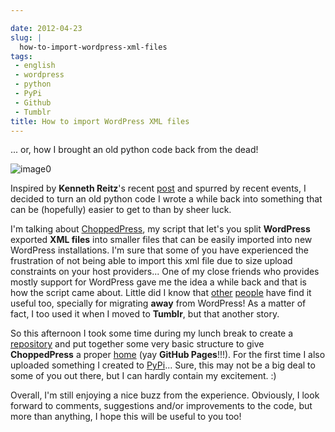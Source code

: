 ```yaml
---

date: 2012-04-23
slug: |
  how-to-import-wordpress-xml-files
tags:
 - english
 - wordpress
 - python
 - PyPi
 - Github
 - Tumblr
title: How to import WordPress XML files
---
```


... or, how I brought an old python code back from the dead!

![image0](http://media.tumblr.com/tumblr_m2y9r6Wdw31r7yex1.png)

Inspired by **Kenneth Reitz**\'s recent
[post](http://kennethreitz.com/repository-structure-and-python.html) and
spurred by recent events, I decided to turn an old python code I wrote a
while back into something that can be (hopefully) easier to get to than
by sheer luck.

I'm talking about
[ChoppedPress](http://omaciel.github.com/choppedpress/), my script that
let's you split **WordPress** exported **XML files** into smaller files
that can be easily imported into new WordPress installations. I'm sure
that some of you have experienced the frustration of not being able to
import this xml file due to size upload constraints on your host
providers... One of my close friends who provides mostly support for
WordPress gave me the idea a while back and that is how the script came
about. Little did I know that [other](http://snarfed.org/pyblosxom2wxr)
[people](http://blog.ivandemarino.me/2010/10/12/From-Wordpress-to-Bloggart)
have find it useful too, specially for migrating **away** from
WordPress! As a matter of fact, I too used it when I moved to
**Tumblr**, but that another story.

So this afternoon I took some time during my lunch break to create a
[repository](https://github.com/omaciel/choppedpress) and put together
some very basic structure to give **ChoppedPress** a proper
[home](http://omaciel.github.com/choppedpress/) (yay **GitHub
Pages**!!!). For the first time I also uploaded something I created to
[PyPi](http://pypi.python.org/pypi/choppedpress/0.0.1)... Sure, this may
not be a big deal to some of you out there, but I can hardly contain my
excitement. :)

Overall, I'm still enjoying a nice buzz from the experience. Obviously,
I look forward to comments, suggestions and/or improvements to the code,
but more than anything, I hope this will be useful to you too!
